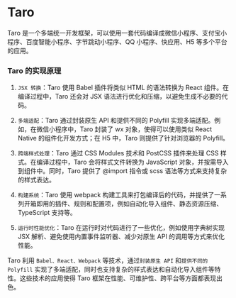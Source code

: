 # Taro

Taro 是一个多端统一开发框架，可以使用一套代码编译成微信小程序、支付宝小程序、百度智能小程序、字节跳动小程序、QQ 小程序、快应用、H5 等多个平台的应用。

### Taro 的实现原理

1. `JSX 转换`：Taro 使用 Babel 插件将类似 HTML 的语法转换为 React 组件。在编译过程中，Taro 还会对 JSX 语法进行优化和压缩，以避免生成不必要的代码。

2. `多端适配`：Taro 通过封装原生 API 和提供不同的 Polyfill 实现多端适配。例如，在微信小程序中，Taro 封装了 wx 对象，使得可以使用类似 React Native 的组件化开发方式；在 H5 中，Taro 则提供了针对浏览器的 Polyfill。

3. `跨端样式处理`：Taro 通过 CSS Modules 技术和 PostCSS 插件来处理 CSS 样式。在编译过程中，Taro 会将样式文件转换为 JavaScript 对象，并按需导入到组件中。同时，Taro 提供了 @import 指令或 scss 语法等方式来支持复杂的样式表达。

4. `构建系统`：Taro 使用 webpack 构建工具来打包编译后的代码，并提供了一系列开箱即用的插件、规则和配置项，例如自动化导入组件、静态资源压缩、TypeScript 支持等。

5. `运行时性能优化`：Taro 在运行时对代码进行了一些优化，例如使用字典树实现 JSX 解析、避免使用内置事件监听器、减少对原生 API 的调用等方式来优化性能。

Taro 利用 `Babel、React、Webpack` 等技术，通过`封装原生 API` 和`提供不同的 Polyfill` 实现了多端适配，同时也支持复杂的样式表达和自动化导入组件等特性。这些技术的应用使得 Taro 框架在性能、可维护性、跨平台等方面都表现出色。

